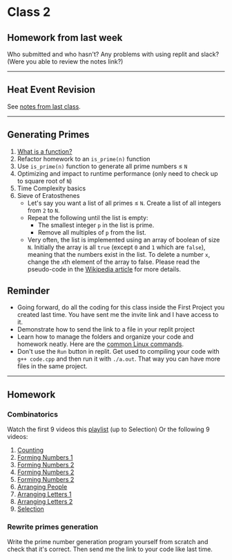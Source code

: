 # Class 2
## Homework from last week
Who submitted and who hasn't? Any problems with using replit and slack? 
(Were you able to review the notes link?)

---

## Heat Event Revision
See [notes from last class](https://github.com/miyagi-sensei/twgss/blob/main/class1.md#heat-event-revision).

---

## Generating Primes
1. [What is a function?](https://www.programiz.com/c-programming/c-functions)
2. Refactor homework to an `is_prime(n)` function
3. Use `is_prime(n)` function to generate all prime numbers ≤ `N`
4. Optimizing and impact to runtime performance (only need to check up to square root of `N`)
5. Time Complexity basics
6. Sieve of Eratosthenes
    - Let's say you want a list of all primes ≤ `N`. Create a list of all integers from `2` to `N`.
    - Repeat the following until the list is empty:
        - The smallest integer `p` in the list is prime.
        - Remove all multiples of `p` from the list.
    - Very often, the list is implemented using an array of boolean of size `N`. Initially the array is all `true` (except `0` and `1` which are `false`), meaning that the numbers exist in the list. To delete a number `x`, change the `x`th element of the array to false. Please read the pseudo-code in the [Wikipedia article](https://en.wikipedia.org/wiki/Sieve_of_Eratosthenes) for more details.

## Reminder
- Going forward, do all the coding for this class inside the First Project you created last time. You have sent me the invite link and I have access to it.
- Demonstrate how to send the link to a file in your replit project
- Learn how to manage the folders and organize your code and homework neatly. Here are the [common Linux commands](https://github.com/miyagi-sensei/miyagi-academy/blob/master/README.md#common-linux-commands).
- Don't use the `Run` button in replit. Get used to compiling your code with `g++ code.cpp` and then run it with `./a.out`. That way you can have more files in the same project.

---

## Homework
### Combinatorics
Watch the first 9 videos this [playlist](https://www.youtube.com/playlist?list=PLmdFyQYShrjfPLdHQxuNWvh2ct666Na3z) (up to Selection)
Or the following 9 videos:
1. [Counting](https://youtu.be/0NAASclUm4k)
2. [Forming Numbers 1](https://youtu.be/XPPYYM6WCuE)
3. [Forming Numbers 2](https://youtu.be/W4eeXU_T53o)
4. [Forming Numbers 2](https://youtu.be/HwT32y5MQyo)
5. [Forming Numbers 2](https://youtu.be/2C4CVM5rgxQ)
6. [Arranging People](https://youtu.be/tBQhcP9Zr2E)
7. [Arranging Letters 1](https://youtu.be/htkFH0Fhk-M)
8. [Arranging Letters 2](https://youtu.be/jMx3SqBYuX0)
9. [Selection](https://youtu.be/h6xioUHONj0)

### Rewrite primes generation
Write the prime number generation program yourself from scratch and check that it's correct. Then send me the link to your code like last time.

